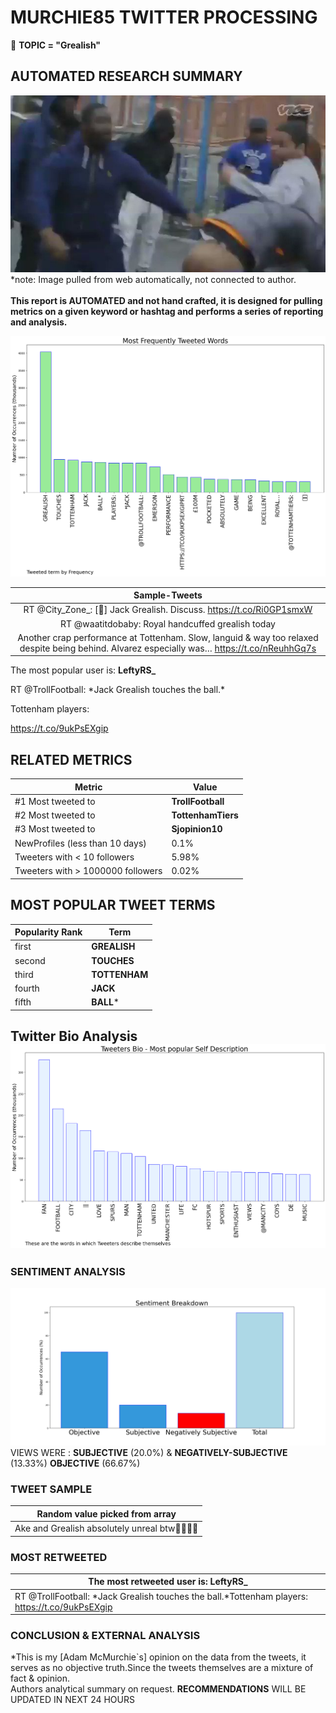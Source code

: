 # MURCHIE85 TWITTER PROCESSING 
&#x1F34E; **TOPIC = "Grealish"**

## AUTOMATED RESEARCH SUMMARY

![image](assets/2023-02-05hashtagImage.png)*note: Image pulled from web automatically, not connected to author.
<br></br>
<b> This report is AUTOMATED and not hand crafted, it is designed for pulling metrics on a given keyword or hashtag and performs a series of reporting and analysis.</b>



![image](assets/2023-02-05TWEETS.png)



|                **Sample-Tweets**        |
| :-------------: |
| RT @City_Zone_: [🤔] Jack Grealish. Discuss. https://t.co/Ri0GP1smxW |
| RT @waatitdobaby: Royal handcuffed grealish today |
| Another crap performance at Tottenham. Slow, languid &amp; way too relaxed despite being behind. Alvarez especially was… https://t.co/nReuhhGq7s |

The most popular user is: **LeftyRS_**
<div class="alert alert-block alert-danger"> RT @TrollFootball: *Jack Grealish touches the ball.*

Tottenham players: 

https://t.co/9ukPsEXgip</div>

## RELATED METRICS<br>
| Metric | Value |
| ------------- | ------------- |
| #1 Most tweeted to  | **TrollFootball** |
| #2 Most tweeted to  | **TottenhamTiers** |
| #3 Most tweeted to  | **Sjopinion10** |
| NewProfiles (less than 10 days) | 0.1%  |
| Tweeters with < 10 followers  | 5.98%|
| Tweeters with > 1000000 followers  | 0.02%  |



## MOST POPULAR TWEET TERMS 


| Popularity Rank  | Term |
| ------------- | ------------- |
| first  | **GREALISH**  |
| second  | **TOUCHES**  |
| third  | **TOTTENHAM** |
| fourth  | **JACK**  |
| fifth  | **BALL***  |


## Twitter Bio Analysis![image](assets/2023-02-05BIO.png)
### SENTIMENT ANALYSIS
![image](assets/2023-02-05sentiment.png)
VIEWS WERE : **SUBJECTIVE**  (20.0%) & **NEGATIVELY-SUBJECTIVE** (13.33%) **OBJECTIVE** (66.67%)

### TWEET SAMPLE 
| Random value picked from array |
| ------------- |
|Ake and Grealish absolutely unreal btw👍🏻👍🏻 |

### MOST RETWEETED 

| The most retweeted user is: **LeftyRS_**  |
| ------------- |
| RT @TrollFootball: *Jack Grealish touches the ball.*Tottenham players: https://t.co/9ukPsEXgip |

### CONCLUSION & EXTERNAL ANALYSIS

*This is my [Adam McMurchie`s] opinion on the data from the tweets, it serves as no objective truth.Since the tweets themselves are a mixture of fact & opinion.<br>
Authors analytical summary on request.
**RECOMMENDATIONS** WILL BE UPDATED IN NEXT  24 HOURS <br>